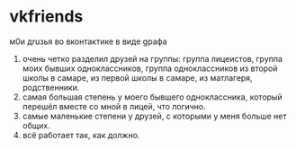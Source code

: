 # vkfriends
м0и дruзья во вконтактике в виде gрафа
1. очень четко разделил друзей на группы: группа лицеистов, группа моих бывших одноклассников, группа одноклассников из второй школы в самаре, из первой школы в самаре, из матлагеря, родственники.
2. самая большая степень у моего бывшего одноклассника, который перешёл вместе со мной в лицей, что логично.
3. самые маленькие степени у друзей, с которыми у меня больше нет общих.
4. всё работает так, как должно.
